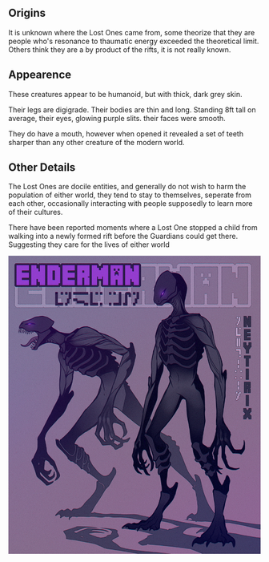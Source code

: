 ## Origins
It is unknown where the Lost Ones came from, some theorize that they are people who's resonance to thaumatic energy exceeded the theoretical limit. Others think they are a by product of the rifts, it is not really known.

## Appearence
These creatures appear to be humanoid, but with thick, dark grey skin.

Their legs are digigrade. Their bodies are thin and long. Standing 8ft tall on average, their eyes, glowing purple slits. their faces were smooth.

They do have a mouth, however when opened it revealed a set of teeth sharper than any other creature of the modern world. 

## Other Details
The Lost Ones are docile entities, and generally do not wish to harm the population of either world, they tend to stay to themselves, seperate from each other, occasionally interacting with people supposedly to learn more of their cultures.

There have been reported moments where a Lost One stopped a child from walking into a newly formed rift before the Guardians could get there. Suggesting they care for the lives of either world

![img](../assets/TheLostOnes.jpg)